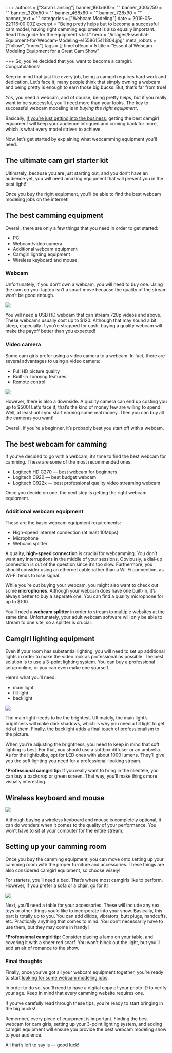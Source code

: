 +++
authors = ["Sarah Lansing"]
banner_160x600 = ""
banner_300x250 = ""
banner_320x50 = ""
banner_468x60 = ""
banner_728x90 = ""
banner_text = ""
categories = ["Webcam Modeling"]
date = 2019-05-22T16:00:00Z
excerpt = "Being pretty helps but to become a successful cam model, having right camming equipment is also equally important. Read this guide for the equipment&#039;s list."
hero = "/images/Essential-Equipment-for-Webcam-Modeling-e1558615411804.jpg"
meta_robots = ["follow", "index"]
tags = []
timeToRead = 5
title = "Essential Webcam Modeling Equipment for a Great Cam Show"

+++
So, you’ve decided that you want to become a camgirl. Congratulations!

Keep in mind that just like every job, being a camgirl requires hard work and dedication. Let’s face it; many people think that simply owning a webcam and being pretty is enough to earn those big bucks. But, that’s far from true!

_Yes_, you need a webcam, and of course, being pretty _helps_, but if you really want to be successful, you’ll need more than your looks. The key to successful webcam modeling is in _buying the right equipment_.

Basically, [if you’re just getting into the business](/become-webcam-model/ "Become Webcam Model"), getting the best camgirl equipment will keep your audience intrigued and coming back for more, which is what every model strives to achieve.

Now, let’s get started by explaining what webcamming equipment you’ll need.

## The ultimate cam girl starter kit

Ultimately, because you are just starting out, and you don’t have an audience yet, you will need amazing equipment that will present you in the best light!

Once you buy the right equipment, you’ll be able to find the best webcam modeling jobs on the internet!

## The best camming equipment

Overall, there are only a few things that you need in order to get started:

* PC
* Webcam/video camera
* Additional webcam equipment
* Camgirl lighting equipment
* Wireless keyboard and mouse

### Webcam

Unfortunately, if you don’t own a webcam, you will need to buy one. Using the cam on your laptop isn’t a smart move because the quality of the stream won’t be good enough.

![](/images/High-Quality-Webcam-e1558615716336.jpg)

You will need a USB HD webcam that can stream 720p videos and above. These webcams usually cost up to $120. Although that may sound a bit steep, especially if you’re strapped for cash, buying a quality webcam will make the payoff better than you expected!

### Video camera

Some cam girls prefer using a video camera to a webcam. In fact, there are several advantages to using a video camera:

* Full HD picture quality
* Built-in zooming features
* Remote control

![](/images/Using-Video-Camera-as-a-Webcam-e1558674706520.jpg)

However, there is also a downside. A quality camera can end up costing you up to $500! Let’s face it, that’s the kind of money few are willing to spend! Well, at least until you start earning some real money. Then you can buy all the cameras you want!

Overall, if you’re a beginner, it’s probably best you start off with a webcam.

## The best webcam for camming

If you’ve decided to go with a webcam, it’s time to find the best webcam for camming. These are some of the most recommended ones:

* Logitech HD C270 ― best webcam for beginners
* Logitech C920 ― best budget webcam
* Logitech C922x ― best professional quality video streaming webcam

Once you decide on one, the next step is getting the right webcam equipment.

### Additional webcam equipment

These are the basic webcam equipment requirements:

* High-speed internet connection (at least 10Mbps)
* Microphone
* Webcam splitter

A quality, **high-speed connection** is crucial for webcamming. You don’t want any interruptions in the middle of your sessions. Obviously, a dial-up connection is out of the question since it’s too slow. Furthermore, you should consider using an ethernet cable rather than a Wi-Fi connection, as Wi-Fi tends to lose signal.

While you’re out buying your webcam, you might also want to check out some **microphones**. Although your webcam does have one built-in, it’s always better to buy a separate one. You can find a quality microphone for up to $100.

You’ll need a **webcam splitter** in order to stream to multiple websites at the same time. Unfortunately, your adult webcam software will only be able to stream to one site, so a splitter is crucial.

## Camgirl lighting equipment

Even if your room has substantial lighting, you will need to set up additional lights in order to make the video look as professional as possible. The best solution is to use a 3-point lighting system. You can buy a professional setup online, or you can even make one yourself.

Here’s what you’ll need:

* main light
* fill light
* backlight

![](/images/Camgirl-Lighting-e1558674866416.jpg)

The main light needs to be the brightest. Ultimately, the main light’s brightness will make dark shadows, which is why you need a fill light to get rid of them. Finally, the backlight adds a final touch of professionalism to the picture.

When you’re adjusting the brightness, you need to keep in mind that soft lighting is best. For that, you should use a softbox diffuser or an umbrella. As for the lightbulbs, opt for LED ones with about 1000 lumens. They’ll give you the soft lighting you need for a professional-looking stream.

\***Professional camgirl tip:** If you really want to bring in the clientele, you can buy a backdrop or green screen. That way, you’ll make things more visually interesting.

## Wireless keyboard and mouse

![](/images/Wireless-Keyboard-and-Mouse-for-Webcam-Show-e1558675006391.jpg)

Although buying a wireless keyboard and mouse is completely optional, it can do wonders when it comes to the quality of your performance. You won’t have to sit at your computer for the entire stream.

## Setting up your camming room

Once you buy the camming equipment, you can move onto setting up your camming room with the proper furniture and accessories. These things are also considered camgirl equipment, so choose wisely!

For starters, you’ll need a bed. That’s where most camgirls like to perform. However, if you prefer a sofa or a chair, go for it!

![](/images/Setting-up-the-Camming-Area-e1558675137595.jpg)

Next, you’ll need a table for your accessories. These will include any sex toys or other things you’d like to incorporate into your show. Basically, this part is totally up to you. You can add dildos, vibrators, butt plugs, handcuffs, etc. Practically anything that comes to mind. You don’t necessarily have to use them, but they may come in handy!

\***Professional camgirl tip:** Consider placing a lamp on your table, and covering it with a sheer red scarf. You won’t block out the light, but you’ll add an air of romance to the show.

### Final thoughts

Finally, once you’ve got all your webcam equipment together, you’re ready to start [looking for some webcam modeling jobs](/best-webcam-modeling-jobs-for-cam-girls/ "Best Webcam Modeling Jobs For Cam Girls").

In order to do so, you’ll need to have a digital copy of your photo ID to verify your age. Keep in mind that every camming website requires one.

If you’ve carefully read through these tips, you’re ready to start bringing in the big bucks!

Remember, every piece of equipment is important. Finding the best webcam for cam girls, setting up your 3-point lighting system, and adding camgirl equipment will ensure you provide the best webcam modeling show to your audience.

All that’s left to say is ― good luck!